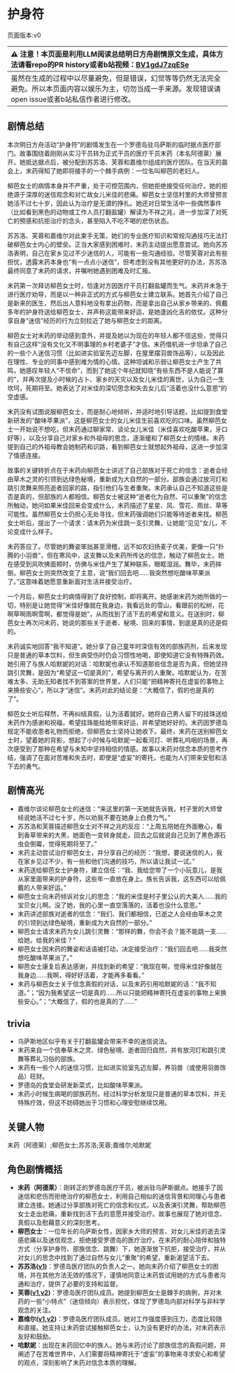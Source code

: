 # 护身符
页面版本:v0
 

| :warning: 注意！本页面是利用LLM阅读总结明日方舟剧情原文生成，具体方法请看repo的PR history或者b站视频：[BV1gdJ7zqESe](https://www.bilibili.com/video/BV1gdJ7zqESe/)         |
|:----------------------------|
| 虽然在生成的过程中以尽量避免，但是错误，幻觉等等仍然无法完全避免。所以本页面内容以娱乐为主，切勿当成一手来源。发现错误请open issue或者b站私信作者进行修改。|



## 剧情总结
本次明日方舟活动“护身符”的剧情发生在一个罗德岛驻乌萨斯的临时据点医疗部门。故事围绕着刚刚从实习干员转为正式干员的医疗干员末药（本名阿德莱）展开。她抵达据点后，被分配到苏苏洛、芙蓉和嘉维尔组成的医疗团队。在当天的晨会上，末药得知了她即将接手的一个棘手病例：一位名叫柳芭的老妇人。

柳芭女士的病情本身并不严重，处于可控范围内，但她拒绝接受任何治疗。她的拒绝源于深厚的迷信观念和对亡故女儿米佳的悲痛。柳芭女士坚信村里的大师曾预言她活不过七十岁，因此认为治疗是无谓的挣扎。她还对日常生活中一些偶然事件（比如看到黑色的动物或工作人员打翻盐罐）解读为不祥之兆，进一步加深了对死亡的预感和抗拒治疗的念头，甚至陷入不吃不喝的悲伤状态。

苏苏洛、芙蓉和嘉维尔对此束手无策，她们的专业医疗知识和常规沟通技巧无法打破柳芭女士内心的壁垒。正当大家感到困难时，末药主动提出愿意尝试。她向苏苏洛表明，自己在家乡见过不少迷信的人，可能有一些沟通经验。尽管芙蓉对此有些担忧，透露末药本身也“有一点点小迷信”，但考虑到没有其他更好的办法，苏苏洛最终同意了末药的请求，并嘱咐她遇到困难及时汇报。

末药第一次拜访柳芭女士时，恰逢对方因医疗干员打翻盐罐而生气。末药并未急于进行医疗劝导，而是以一种非正式的方式与柳芭女士建立联系。她首先介绍了自己是新来的医生，然后出人意料地没有拿出药物，而是拿出自己从家乡带来的、佩戴多年的护身符送给柳芭女士，并声称这能带来好运，是她逢凶化吉的依仗。这种分享自身“迷信”经历的行为立刻拉近了她与柳芭女士的距离。

柳芭女士对末药的举动感到意外，并提及她以为现在的年轻人都不信这些，觉得只有自己这样“没有文化又不明事理的乡村老婆子”才信。末药借机进一步坦承了自己的一些个人迷信习惯（比如进实验室先迈左脚，在屋里摆羽兽饰品等），以及因此在理性、专业的同事中感到难为情的心情。这种坦诚和示弱让柳芭女士产生了共鸣，她感叹年轻人“不信命”，而到了她这个年纪就知晓“有些东西不是人能说了算的”，并再次提及小时候的占卜、家乡的天灾以及女儿米佳的离世，认为自己一生坎坷，死期将至。她表达了对米佳的深切思念和失去女儿后“活着也没什么意思”的空虚感。

末药没有试图说服柳芭女士，而是耐心地倾听，并适时地引导话题，比如提到食堂新研发的“酸味苹果派”，这是柳芭女士的女儿米佳生前喜欢吃的口味。虽然柳芭女士一开始说不想吃，但末药通过聊家常、谈论女儿米佳（米佳喜欢吃酸苹果，牙口好等），以及分享自己对家乡和外祖母的思念，逐渐缓和了柳芭女士的情绪。末药提到自己的外祖母教会她制药和识路，看到柳芭女士就想起外祖母，这进一步加深了情感连接。

故事的关键转折点在于末药向柳芭女士讲述了自己部族对于死亡的信念：逝者会经由草木之灵的引领到达绿色秘境，重新成为大自然的一部分。部族会通过放河灯和跳引灵舞来照亮逝者回家的路，指引他们与生者重聚。末药承认自己不知道这些是否是真的，但部族的人都相信。柳芭女士被这种“逝者化为自然、可以重聚”的信念所触动，她问如果米佳回来会变成什么，末药描述了星星、风、雪花、雨丝、草等可能性。虽然柳芭女士仍担心无处寻找，但末药强调她们只能等待逝者来找。柳芭女士听后，提出了一个请求：请末药为米佳跳一支引灵舞，让她能“见见”女儿，不论变成什么样子。

末药答应了。尽管她的舞姿笨拙甚至滑稽，远不如农妇扬麦子优美，更像一只“扑腾的小羽兽”，但在寒风中，这支舞以及末药所传达的信念，触动了柳芭女士。她在感受到风吹拂面颊时，仿佛与米佳产生了某种联系，眼眶湿润。舞毕，末药摔倒，柳芭女士则突然改变了主意，说“我们回去吧......我突然想吃酸味苹果派了。”这意味着她愿意重新面对生活并接受治疗。

一个月后，柳芭女士的病情得到了良好控制，即将离开。她感谢末药为她所做的一切，特别是让她觉得“米佳好像就在我身边，我看远处的雪山，看跟前的松树，花啊草啊雨啊雪啊，都觉得是她”，从而找到了活下去的希望和意义。在送别时，柳芭女士再次问末药，她说的那些关于逝者、秘境、回来的事情，到底是真的还是假的。

末药诚实地回答“我不知道”。她分享了自己童年时深信有效的部族药剂，后来发现只是普通的草本饮料，但生病受伤时仍会习惯性地喝，即使知道它没有特殊药效。她引用了与族人哈默妮的对话：哈默妮也承认不知道那些信念是否为真，但她坚持跳引灵舞，是因为“希望这一切是真的”，希望与离开的人重聚。哈默妮认为，在苦难太多、无助无知者找不到答案的世界里，人们只能“把精神寄托在虚妄的事物上来换些安心”，所以才“迷信”。末药对此的结论是：“大概信了，假的也是真的了”。

柳芭女士听后释然，不再纠结真假，认为活着就好。她将自己男人留下的挂珠送给末药作为感谢和祝福，希望挂珠能给她带来好运，并希望她好好的。末药因罗德岛规定不能收患者礼物而拒绝，但柳芭女士坚持让她收下。最终，末药在送别柳芭女士时，望着她的背影，想起了小时候与哈默妮一起看河灯、听葬礼呜咽的场景，再次感受到了那种在希望与未知中坚持相信的情感。故事以末药对信念本质的思考作结，强调了在面对苦难和失去时，即使是“虚妄”的寄托，也能为人们带来安慰和活下去的勇气。
## 剧情高光
- 嘉维尔谈论柳芭女士的迷信：“来这里的第一天她就告诉我，村子里的大师曾经说她活不过七十岁，所以劝我不要在她身上白费力气。”
- 苏苏洛和芙蓉描述柳芭女士对不祥之兆的反应：“上周五陪她在外面散心，看到香草带来的大黑，她面色一变转身就走。回去之后就说自己见到了黑色源石虫会倒霉，觉得死期将至了。”
- 末药主动尝试治疗柳芭女士，并分享自己的经历：“我想，要说迷信的人，我在家乡见过不少，有一些和他们沟通的技巧，所以请让我试一试。”
- 末药送给柳芭女士护身符，建立信任：“我、我给您带了一个小玩意儿，是我从家里面带来的护身符，这些年一直放在身上。族长告诉我，这东西可以给佩戴的人带来好运。”
- 柳芭女士向末药倾诉对女儿的思念：“我的米佳是村子里公认的大美人......我的宝贝女儿啊。没了她，我的心里一直空落落的，活着也没什么意思。”
- 末药讲述部族对逝者的信念：“我们、我们都相信，已逝之人会经由草木之灵的引领到达绿色秘境，重新成为大自然的一部分。”
- 柳芭女士请求末药为女儿跳引灵舞：“那样的舞，你会不会？能不能跳一支......给她，给我的米佳？”
- 柳芭女士因末药的舞姿和话语被打动，决定接受治疗：“我们回去吧......我突然想吃酸味苹果派了。”
- 柳芭女士康复后表达感谢，并找到新的希望：“我现在啊，觉得米佳好像就在我身边......我啊，得好好活着，才能再多看看。”
- 末药与柳芭女士关于信念真假的对话，以及末药引用哈默妮的话：“我不知道。”；“因为我希望这一切是真的......所以只能把精神寄托在虚妄的事物上来换些安心。”；“大概信了，假的也是真的了......”
## trivia
- 乌萨斯地区似乎有关于打翻盐罐会带来不幸的迷信说法。
- 末药来自一个信奉草木之灵、绿色秘境、逝者回归自然，并有放河灯和跳引灵舞等葬礼习俗的部族。
- 末药有一些个人的迷信习惯，比如进实验室先迈左脚，养羽兽（或使用羽兽饰品）旺财。
- 罗德岛的食堂会研发新菜式，比如酸味苹果派。
- 末药小时候生病喝的部族药剂，经过科学分析发现只是普通的草本饮料，并无特殊疗效，但这不妨碍她出于习惯和心理安慰继续饮用。
## 关键人物
末药（阿德莱）;柳芭女士;苏苏洛;芙蓉;嘉维尔;哈默妮
## 角色剧情概括
-   **末药（阿德莱）**：刚转正的罗德岛医疗干员，被派驻乌萨斯据点。她接手了因迷信和悲伤而拒绝治疗的柳芭女士，利用自己相似的迷信背景和同理心与患者建立连接。她通过分享部族对死亡的信念和仪式，以及表演引灵舞，帮助柳芭女士走出悲痛，重新找到活下去的意愿并接受治疗。故事也展现了她对信念、真假以及慰藉意义的深刻思考。
-   **柳芭女士**：一位年长的乌萨斯女性，因家乡大师的预言、对女儿米佳的逝去深感悲痛以及迷信观念，拒绝接受罗德岛的医疗治疗。在末药的耐心陪伴和独特方式（分享护身符、部族信念、跳舞）下，她逐渐放下抗拒，接受治疗，并从对女儿的思念中找到了通过自然与女儿“重聚”的希望，重新渴望活下去。
-   **苏苏洛([v1](../chars/char_298_susuro.md))**：罗德岛医疗团队的负责人之一。她向末药介绍了柳芭女士的困境，并在其他方法无效的情况下，谨慎地同意让末药尝试用她的方式与患者沟通和治疗，提供了必要的支持和监督。
-   **芙蓉([v1](../chars/char_120_hibisc.md),[v2](../char_v3/char_120_hibisc.md))**：罗德岛医疗团队成员。她提到柳芭女士是棘手的病例，并对末药的一些“小特点”（迷信倾向）表示担忧，体现了罗德岛内部对科学与非科学观念的关注。
-   **嘉维尔([v1](../chars/char_187_ccheal.md),[v2](../char_v3/char_187_ccheal.md))**：罗德岛医疗团队成员。她对工作强度感到压力，态度比较随和直接。她支持让末药尝试接触柳芭女士，认为没有更好的办法，对末药表示友好和鼓励。
-   **哈默妮**：出现在末药回忆中的族人。她与末药讨论了部族信念的真假问题，并阐述了在苦难世界中，人们需要将精神寄托于“虚妄”的事物来寻求安心和希望的观点，深刻影响了末药对信念本质的理解。